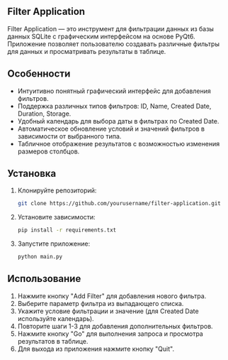 ## Filter Application

Filter Application — это инструмент для фильтрации данных из базы данных SQLite с графическим интерфейсом на основе PyQt6. Приложение позволяет пользователю создавать различные фильтры для данных и просматривать результаты в таблице.

## Особенности

- Интуитивно понятный графический интерфейс для добавления фильтров.
- Поддержка различных типов фильтров: ID, Name, Created Date, Duration, Storage.
- Удобный календарь для выбора даты в фильтрах по Created Date.
- Автоматическое обновление условий и значений фильтров в зависимости от выбранного типа.
- Табличное отображение результатов с возможностью изменения размеров столбцов.

## Установка

1. Клонируйте репозиторий:
   ```bash
   git clone https://github.com/yourusername/filter-application.git
   ```
2. Установите зависимости:
   ```bash
   pip install -r requirements.txt
   ```
3. Запустите приложение:
   ```bash
   python main.py
   ```

## Использование

1. Нажмите кнопку "Add Filter" для добавления нового фильтра.
2. Выберите параметр фильтра из выпадающего списка.
3. Укажите условие фильтрации и значение (для Created Date используйте календарь).
4. Повторите шаги 1-3 для добавления дополнительных фильтров.
5. Нажмите кнопку "Go" для выполнения запроса и просмотра результатов в таблице.
6. Для выхода из приложения нажмите кнопку "Quit".

